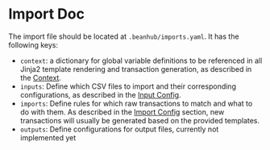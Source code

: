 # Import Doc

The import file should be located at `.beanhub/imports.yaml`. It has the following keys:

- `context`: a dictionary for global variable definitions to be referenced in all Jinja2 template rendering and transaction generation, as described in the [Context](./context.md).
- `inputs`: Define which CSV files to import and their corresponding configurations, as described in the [Input Config](input-config/input-config.md).
- `imports`: Define rules for which raw transactions to match and what to do with them. As described in the [Import Config](./import-config/import-config.md) section, new transactions will usually be generated based on the provided templates.
- `outputs`: Define configurations for output files, currently not implemented yet
